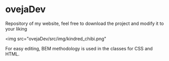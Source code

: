 # ovejaDev

Repository of my website, feel free to download the project and modify it to your liking

<img src="ovejaDev/src/img/kindred_chibi.png"

For easy editing, BEM methodology is used in the classes for CSS and HTML.
